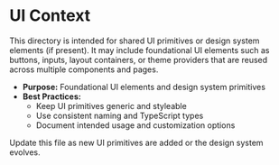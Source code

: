 # UI Context

This directory is intended for shared UI primitives or design system elements (if present). It may include foundational UI elements such as buttons, inputs, layout containers, or theme providers that are reused across multiple components and pages.

- **Purpose:** Foundational UI elements and design system primitives
- **Best Practices:**
  - Keep UI primitives generic and styleable
  - Use consistent naming and TypeScript types
  - Document intended usage and customization options

Update this file as new UI primitives are added or the design system evolves.
